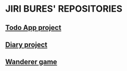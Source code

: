 
# JIRI BURES' REPOSITORIES

## [Todo App project](https://github.com/buresj/todoApp)

## [Diary project](https://github.com/buresj/projectDiary)

## [Wanderer game](https://github.com/buresj/wanderer-java)
